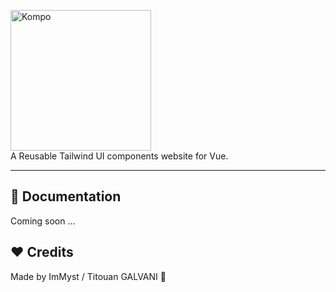 <p>
    <a href="https://titouan-galvani.fr" target="_blank">
      <img alt="Kompo" width="225" src="https://i.ibb.co/7YLmKys/Component-1.png">
    </a><br>
    A Reusable Tailwind UI components website for Vue.
</p>

----

## 📝 Documentation

Coming soon ...

## ❤️ Credits

Made by ImMyst / Titouan GALVANI 🤘
